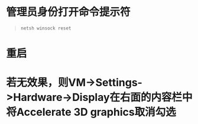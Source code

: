 # 管理员身份打开命令提示符
> `netsh winsock reset`
# 重启
# 若无效果，则VM->Settings->Hardware->Display在右面的内容栏中将Accelerate 3D graphics取消勾选
